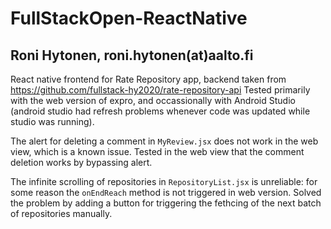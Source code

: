 # FullStackOpen-ReactNative
## Roni Hytonen, roni.hytonen(at)aalto.fi

React native frontend for Rate Repository app, backend taken from https://github.com/fullstack-hy2020/rate-repository-api
Tested primarily with the web version of expro, and occassionally with Android Studio (android studio had refresh problems whenever code was updated while studio was running).

The alert for deleting a comment in `MyReview.jsx` does not work in the web view, which is a known issue.
Tested in the web view that the comment deletion works by bypassing alert.

The infinite scrolling of repositories in `RepositoryList.jsx` is unreliable: for some reason the `onEndReach` method is not triggered in web version. Solved the problem by adding a button for triggering the fethcing of the next batch of repositories manually. 
